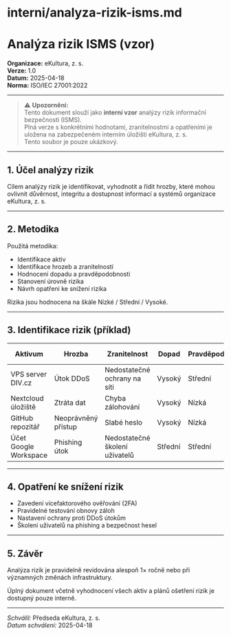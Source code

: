 # interni/analyza-rizik-isms.md

# Analýza rizik ISMS (vzor)

**Organizace:** eKultura, z. s.  
**Verze:** 1.0  
**Datum:** 2025-04-18  
**Norma:** ISO/IEC 27001:2022  

---

> ⚠️ **Upozornění:**  
> Tento dokument slouží jako **interní vzor** analýzy rizik informační bezpečnosti (ISMS).  
> Plná verze s konkrétními hodnotami, zranitelnostmi a opatřeními je uložena na zabezpečeném interním úložišti eKultura, z. s.  
> Tento soubor je pouze ukázkový.

---

## 1. Účel analýzy rizik

Cílem analýzy rizik je identifikovat, vyhodnotit a řídit hrozby, které mohou ovlivnit důvěrnost, integritu a dostupnost informací a systémů organizace eKultura, z. s.

---

## 2. Metodika

Použitá metodika:
- Identifikace aktiv
- Identifikace hrozeb a zranitelností
- Hodnocení dopadu a pravděpodobnosti
- Stanovení úrovně rizika
- Návrh opatření ke snížení rizika

Rizika jsou hodnocena na škále Nízké / Střední / Vysoké.

---

## 3. Identifikace rizik (příklad)

| Aktivum | Hrozba | Zranitelnost | Dopad | Pravděpodobnost | Úroveň rizika | Opatření |
|---------|--------|--------------|-------|-----------------|---------------|----------|
| VPS server DIV.cz | Útok DDoS | Nedostatečné ochrany na síti | Vysoký | Střední | Vysoké | Firewall, monitoring |
| Nextcloud úložiště | Ztráta dat | Chyba zálohování | Vysoký | Nízká | Střední | Automatické zálohování |
| GitHub repozitář | Neoprávněný přístup | Slabé heslo | Vysoký | Nízká | Střední | 2FA, audit práv |
| Účet Google Workspace | Phishing útok | Nedostatečné školení uživatelů | Střední | Střední | Střední | Školení bezpečnosti |

---

## 4. Opatření ke snížení rizik

- Zavedení vícefaktorového ověřování (2FA)
- Pravidelné testování obnovy záloh
- Nastavení ochrany proti DDoS útokům
- Školení uživatelů na phishing a bezpečnost hesel

---

## 5. Závěr

Analýza rizik je pravidelně revidována alespoň 1× ročně nebo při významných změnách infrastruktury.

Úplný dokument včetně vyhodnocení všech aktiv a plánů ošetření rizik je dostupný pouze interně.

---

*Schválil:* Předseda eKultura, z. s.  
*Datum schválení:* 2025-04-18
